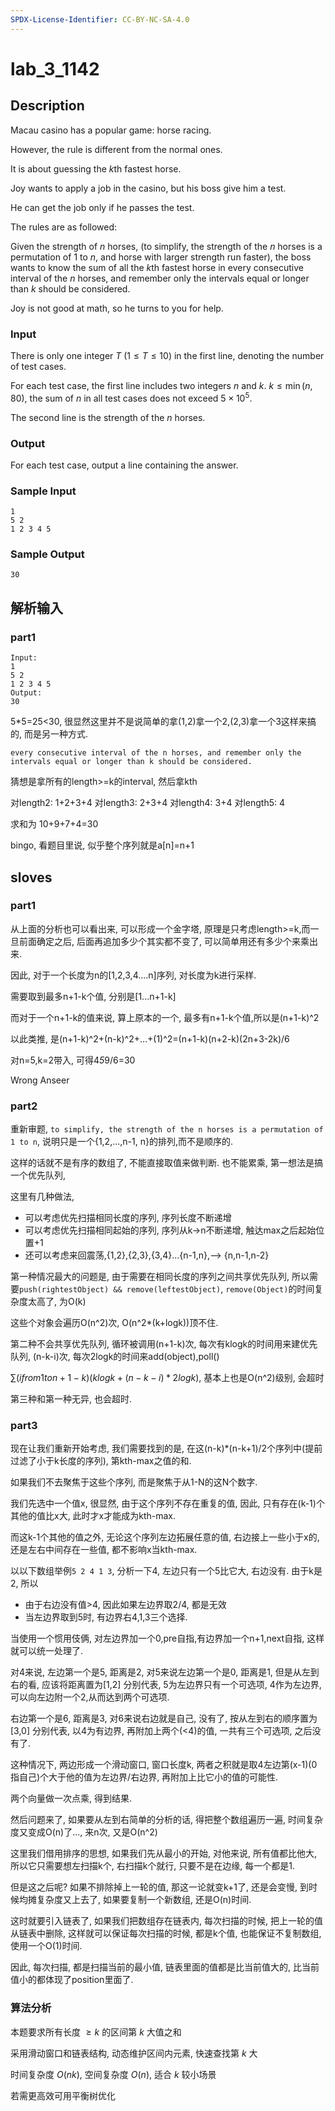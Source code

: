 ```yaml
---
SPDX-License-Identifier: CC-BY-NC-SA-4.0
---
```


# lab_3_1142

## Description

Macau casino has a popular game: horse racing.

However, the rule is different from the normal ones.

It is about guessing the $k$th fastest horse.

Joy wants to apply a job in the casino, but his boss give him a test.

He can get the job only if he passes the test.

The rules are as followed:

Given the strength of $n$ horses, (to simplify, the strength of the $n$ horses is a permutation of $1$ to $n$, and horse with larger strength run faster), the boss wants to know the sum of all the $k$th fastest horse in every consecutive interval of the $n$ horses, and remember only the intervals equal or longer than $k$ should be considered.

Joy is not good at math, so he turns to you for help.

### Input

There is only one integer $T$ $(1 \leq T \leq 10)$ in the first line, denoting the number of test cases.

For each test case, the first line includes two integers $n$ and $k$.
$k \leq \min(n, 80)$, the sum of $n$ in all test cases does not exceed $5 \times 10^5$.

The second line is the strength of the $n$ horses.

### Output

For each test case, output a line containing the answer.

### Sample Input

``` log
1
5 2
1 2 3 4 5
```

### Sample Output

``` log
30
```

## 解析输入

### part1

```log
Input:
1
5 2
1 2 3 4 5
Output:
30
```

5*5=25<30, 很显然这里并不是说简单的拿(1,2)拿一个2,(2,3)拿一个3这样来搞的, 而是另一种方式.

`every consecutive interval of the n horses, and remember only the intervals equal or longer than k should be considered.`

猜想是拿所有的length>=k的interval, 然后拿kth

对length2: 1+2+3+4
对length3: 2+3+4
对length4: 3+4
对length5: 4

求和为 10+9+7+4=30

bingo, 看题目里说, 似乎整个序列就是a[n]=n+1

## sloves

### part1

从上面的分析也可以看出来, 可以形成一个金字塔, 原理是只考虑length>=k,而一旦前面确定之后, 后面再追加多少个其实都不变了, 可以简单用还有多少个来乘出来.

因此, 对于一个长度为n的[1,2,3,4....n]序列, 对长度为k进行采样.

需要取到最多n+1-k个值, 分别是[1...n+1-k]

而对于一个n+1-k的值来说, 算上原本的一个, 最多有n+1-k个值,所以是(n+1-k)^2

以此类推, 是(n+1-k)^2+(n-k)^2+...+(1)^2=(n+1-k)(n+2-k)(2n+3-2k)/6

对n=5,k=2带入, 可得4*5*9/6=30

Wrong Anseer

### part2

重新审题, `to simplify, the strength of the n horses is a permutation of 1 to n`, 说明只是一个{1,2,...,n-1, n}的排列,而不是顺序的.

这样的话就不是有序的数组了, 不能直接取值来做判断. 也不能累乘, 第一想法是搞一个优先队列,

这里有几种做法, 
+ 可以考虑优先扫描相同长度的序列, 序列长度不断递增
+ 可以考虑优先扫描相同起始的序列, 序列从k->n不断递增, 触达max之后起始位置+1
+ 还可以考虑来回震荡,{1,2},{2,3},{3,4}...{n-1,n},--> {n,n-1,n-2}

第一种情况最大的问题是, 由于需要在相同长度的序列之间共享优先队列, 所以需要`push(rightestObject) && remove(leftestObject)`, `remove(Object)`的时间复杂度太高了, 为O(k)

这些个对象会遍历O(n^2)次, O(n^2*(k+logk))顶不住.

第二种不会共享优先队列, 循环被调用(n+1-k)次, 每次有klogk的时间用来建优先队列, (n-k-i)次, 每次2logk的时间来add(object),poll()

$∑(i from 1 to n+1-k) (klogk + (n-k-i)*2logk)$, 基本上也是O(n^2)级别, 会超时

第三种和第一种无异, 也会超时.

### part3

现在让我们重新开始考虑, 我们需要找到的是, 在这(n-k)*(n-k+1)/2个序列中(提前过滤了小于k长度的序列), 第kth-max之值的和.

如果我们不去聚焦于这些个序列, 而是聚焦于从1-N的这N个数字.

我们先选中一个值x, 很显然, 由于这个序列不存在重复的值, 因此, 只有存在(k-1)个其他的值比x大, 此时才x才能成为kth-max.

而这k-1个其他的值之外, 无论这个序列左边拓展任意的值, 右边接上一些小于x的, 还是左右中间存在一些值, 都不影响x当kth-max.

以以下数组举例`5 2 4 1 3`, 分析一下4, 左边只有一个5比它大, 右边没有. 由于k是2, 所以

+ 由于右边没有值>4, 因此如果左边界取2/4, 都是无效
+ 当左边界取到5时, 有边界右4,1,3三个选择.

当使用一个惯用伎俩, 对左边界加一个0,pre自指,有边界加一个n+1,next自指, 这样就可以统一处理了.

对4来说, 左边第一个是5, 距离是2, 对5来说左边第一个是0, 距离是1, 但是从左到右的看, 应该将距离置为[1,2]
分别代表, 5为左边界只有一个可选项, 4作为左边界, 可以向左边附一个2,从而达到两个可选项.

右边第一个是6, 距离是3, 对6来说右边就是自己, 没有了, 按从左到右的顺序置为[3,0]
分别代表, 以4为有边界, 再附加上两个(<4)的值, 一共有三个可选项, 之后没有了.

这种情况下, 两边形成一个滑动窗口, 窗口长度k, 两者之积就是取4左边第(x-1)(0指自己)个大于他的值为左边界/右边界, 再附加上比它小的值的可能性.

两个向量做一次点乘, 得到结果.

然后问题来了, 如果要从左到右简单的分析的话, 得把整个数组遍历一遍, 时间复杂度又变成O(n)了..., 来n次, 又是O(n^2)

这里我们借用排序的思想, 如果我们先从最小的开始, 对他来说, 所有值都比他大, 所以它只需要想左扫描k个, 右扫描k个就行, 只要不是在边缘, 每一个都是1.

但是这之后呢? 如果不排除掉上一轮的值, 那这一论就变k+1了, 还是会变慢, 到时候均摊复杂度又上去了, 如果要复制一个新数组, 还是O(n)时间.

这时就要引入链表了, 如果我们把数组存在链表内, 每次扫描的时候, 把上一轮的值从链表中删除, 这样就可以保证每次扫描的时候, 都是k个值, 也能保证不复制数组, 使用一个O(1)时间.

因此, 每次扫描, 都是扫描当前的最小值, 链表里面的值都是比当前值大的, 比当前值小的都体现了position里面了.

### 算法分析

本题要求所有长度 $\geq k$ 的区间第 $k$ 大值之和

采用滑动窗口和链表结构, 动态维护区间内元素, 快速查找第 $k$ 大

时间复杂度 $O(nk)$, 空间复杂度 $O(n)$, 适合 $k$ 较小场景

若需更高效可用平衡树优化
